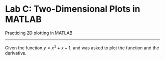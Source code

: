 # Lab C: Two-Dimensional Plots in MATLAB

Practicing 2D plotting in MATLAB

---

Given the function $y=x^3+x+1$, and was asked to plot the function and the derivative.
